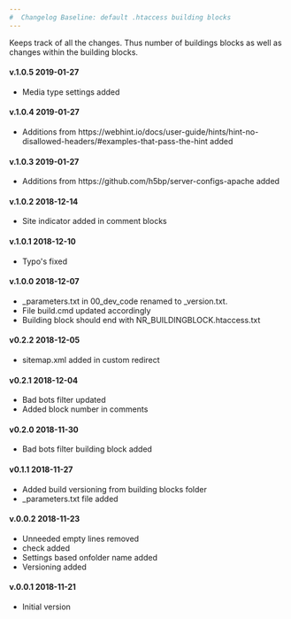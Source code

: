 ```yaml
---
#  Changelog Baseline: default .htaccess building blocks
---
```


Keeps track of all the changes. Thus number of buildings blocks as well as changes within the building blocks.
<h4>v.1.0.5 2019-01-27</h4>
<ul>
<li>Media type settings added</li>
</ul>

<h4>v.1.0.4 2019-01-27</h4>
<ul>
<li>Additions from https://webhint.io/docs/user-guide/hints/hint-no-disallowed-headers/#examples-that-pass-the-hint added</li>
</ul>

<h4>v.1.0.3 2019-01-27</h4>
<ul>
<li>Additions from https://github.com/h5bp/server-configs-apache added</li>
</ul>

<h4>v.1.0.2 2018-12-14</h4>
<ul>
<li>Site indicator added in comment blocks</li>
</ul>

<h4>v.1.0.1 2018-12-10</h4>
<ul>
<li>Typo's fixed</li>
</ul>

<h4>v.1.0.0 2018-12-07</h4>
<ul>
<li>_parameters.txt in 00_dev_code renamed to _version.txt. </li>
<li>File build.cmd updated accordingly</li>
<li>Building block should end with NR_BUILDINGBLOCK.htaccess.txt</li> 
</ul>

<h4>v0.2.2 2018-12-05</h4>
<ul>
<li>sitemap.xml added in custom redirect</li>
</ul>

<h4>v0.2.1 2018-12-04</h4>
<ul>
<li>Bad bots filter updated</li>
<li>Added block number in comments</li> 
</ul>

<h4>v0.2.0 2018-11-30</h4>
<ul>
<li>Bad bots filter building block added</li>
</ul>

<h4>v0.1.1 2018-11-27</h4>
<ul>
<li>Added build versioning from building blocks folder</li>
<li>_parameters.txt file added</li>
</ul>

<h4>v.0.0.2 2018-11-23</h4>
<ul>
<li>Unneeded empty lines removed</li>
<li><IfModule mod_rewrite.c> check added</li>
<li>Settings based onfolder name added</li>
<li>Versioning added</li>
</ul>

<h4>v.0.0.1 2018-11-21</h4>
<ul>
<li>Initial version</li>
</ul>
